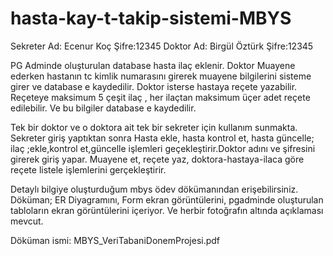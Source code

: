 # hasta-kay-t-takip-sistemi-MBYS


Sekreter Ad: Ecenur Koç Şifre:12345
Doktor Ad: Birgül Öztürk Şifre:12345


PG Adminde oluşturulan database hasta ilaç eklenir. Doktor Muayene ederken hastanın tc kimlik numarasını girerek muayene bilgilerini sisteme girer ve database e kaydedilir.
Doktor isterse hastaya reçete yazabilir. Reçeteye maksimum 5 çeşit ilaç , her ilaçtan maksimum üçer adet reçete edilebilir. Ve bu bilgiler database e kaydedilir.

Tek bir doktor ve o doktora ait tek bir sekreter için kullanım sunmakta. Sekreter giriş yaptıktan sonra Hasta ekle, hasta kontrol et, hasta güncelle; ilaç ;ekle,kontrol et,güncelle işlemleri geçekleştirir.Doktor adını ve şifresini girerek giriş yapar. Muayene et, reçete yaz, doktora-hastaya-ilaca göre reçete listele işlemlerini gerçekleştirir.


Detaylı bilgiye oluşturduğum mbys ödev dökümanından erişebilirsiniz. Döküman; ER Diyagramını, Form ekran görüntülerini, pgadminde oluşturulan tabloların ekran görüntülerini içeriyor. Ve herbir fotoğrafın altında açıklaması mevcut.

Döküman ismi: MBYS_VeriTabaniDonemProjesi.pdf
